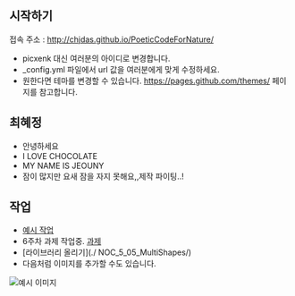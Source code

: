 ## 시작하기

접속 주소 : <http://chjdas.github.io/PoeticCodeForNature/>
 * picxenk 대신 여러분의 아이디로 변경합니다.
 * \_config.yml 파일에서 url 값을 여러분에게 맞게 수정하세요.
 * 원한다면 테마를 변경할 수 있습니다. <https://pages.github.com/themes/> 페이지를 참고합니다.


## 최혜정
* 안녕하세요
* I LOVE CHOCOLATE
* MY NAME IS JEOUNY
* 잠이 많지만 요새 잠을 자지 못해요,,제작 파이팅..!

## 작업
 * [예시 작업](./example/)
 * 6주차 과제 작업중. [과제](./6week/)
 * [라이브러리 올리기](./ NOC_5_05_MultiShapes/)
 * 다음처럼 이미지를 추가할 수도 있습니다.

 ![예시 이미지](./example_img.png)

